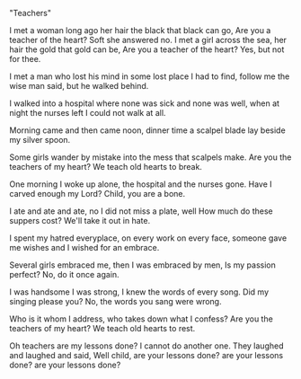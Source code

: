 "Teachers"

I met a woman long ago
her hair the black that black can go,
Are you a teacher of the heart?
Soft she answered no.
I met a girl across the sea,
her hair the gold that gold can be,
Are you a teacher of the heart?
Yes, but not for thee.

I met a man who lost his mind
in some lost place I had to find,
follow me the wise man said,
but he walked behind.

I walked into a hospital
where none was sick and none was well,
when at night the nurses left
I could not walk at all.

Morning came and then came noon,
dinner time a scalpel blade
lay beside my silver spoon.

Some girls wander by mistake
into the mess that scalpels make.
Are you the teachers of my heart?
We teach old hearts to break.

One morning I woke up alone,
the hospital and the nurses gone.
Have I carved enough my Lord?
Child, you are a bone.

I ate and ate and ate,
no I did not miss a plate, well
How much do these suppers cost?
We'll take it out in hate.

I spent my hatred everyplace,
on every work on every face,
someone gave me wishes
and I wished for an embrace.

Several girls embraced me, then
I was embraced by men,
Is my passion perfect?
No, do it once again.

I was handsome I was strong,
I knew the words of every song.
Did my singing please you?
No, the words you sang were wrong.

Who is it whom I address,
who takes down what I confess?
Are you the teachers of my heart?
We teach old hearts to rest.

Oh teachers are my lessons done?
I cannot do another one.
They laughed and laughed and said, Well child,
are your lessons done?
are your lessons done?
are your lessons done?
